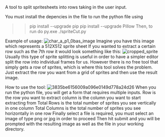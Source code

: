A tool to split spritesheets into rows taking in the user input. 

You must install the depencies in the file to run the python file using   
>> pip install --upgrade pip
>>  pip install --upgrade Pillow
Then, to run do
>> py.exe ./spriteCut.py

Example of usage: 
![char_a_p1_0bas_image](https://github.com/Jrres/sprite_splitter/assets/80206848/99ee4e42-f3b1-4eac-8cbe-4e5db0b89a99)
Imagine you have this image which represents a 512X512 sprite sheet 
If you wanted to extract a certain row such as the 7th row it would look something like this:
![cropped_sprite](https://github.com/Jrres/sprite_splitter/assets/80206848/1cff26c0-2f22-4abf-bdd5-fa27b8eeffd1)
Usually this type of sprite splitting is useful in order to have a simpler editor split the row into individual frames for us. 
However there is no free tool that simply gets a row of sprites, which is where this tool solves the problem.
Just extract the row you want from a grid of sprites and then use the result image. 

How to use the tool:
![3835be6156009a096e0149d778a24d26](https://github.com/Jrres/sprite_splitter/assets/80206848/07e01a8b-a809-4002-b70c-f966f8117ffd)
When you run the python file, you will get a form that requires multiple inputs.
Row is the row you want to extract
column is the column you want to start extracting from
Total Rows is the total number of sprites you see vertically in one column
Total Columns is the total number of sprites you see horizontally in one row
Finally select a file is required, you must select an image of type png or jpg in order to proceed
Then hit submit and you will be prompted with the resulting image as well as the file in your working directory.
